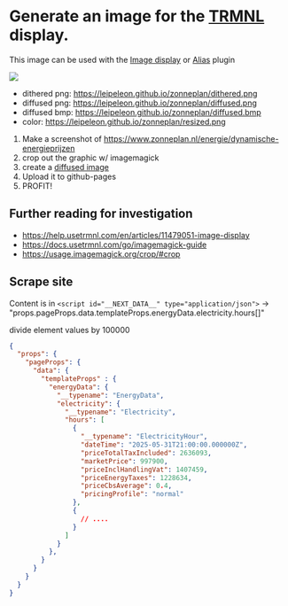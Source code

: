 # Generate an image for the [TRMNL](https://usetrmnl.com/) display.

This image can be used with the [Image display](https://usetrmnl.com/plugin_settings?keyname=image_display) or [Alias](https://usetrmnl.com/plugin_settings?keyname=alias) plugin

![](https://leipeleon.github.io/zonneplan/diffused.png)

- dithered png: <https://leipeleon.github.io/zonneplan/dithered.png>
- diffused png: <https://leipeleon.github.io/zonneplan/diffused.png>
- diffused bmp: <https://leipeleon.github.io/zonneplan/diffused.bmp>
- color: <https://leipeleon.github.io/zonneplan/resized.png>

1. Make a screenshot of https://www.zonneplan.nl/energie/dynamische-energieprijzen
2. crop out the graphic w/ imagemagick
3. create a [diffused image](https://leipeleon.github.io/zonneplan/diffused.png)
4. Upload it to github-pages
5. PROFIT!

## Further reading for investigation

- https://help.usetrmnl.com/en/articles/11479051-image-display
- https://docs.usetrmnl.com/go/imagemagick-guide
- https://usage.imagemagick.org/crop/#crop


## Scrape site

Content is in `<script id="__NEXT_DATA__" type="application/json">`
-> "props.pageProps.data.templateProps.energyData.electricity.hours[]"

divide element values by 100000

```json
{
  "props": {
    "pageProps": {
      "data": {
        "templateProps" : {
          "energyData": {
            "__typename": "EnergyData",
            "electricity": {
              "__typename": "Electricity",
              "hours": [
                {
                  "__typename": "ElectricityHour",
                  "dateTime": "2025-05-31T21:00:00.000000Z",
                  "priceTotalTaxIncluded": 2636093,
                  "marketPrice": 997900,
                  "priceInclHandlingVat": 1407459,
                  "priceEnergyTaxes": 1228634,
                  "priceCbsAverage": 0.4,
                  "pricingProfile": "normal"
                },
                {
                  // ....
                }
              ]
            }
          },
        }
      }
    }
  }
}
```

